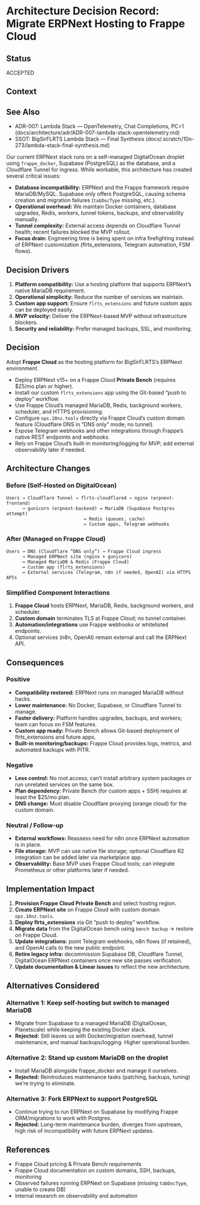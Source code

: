 # Architecture Decision Record: Migrate ERPNext Hosting to Frappe Cloud

## Status

ACCEPTED

## Context

## See Also

- ADR-007: Lambda Stack — OpenTelemetry, Chat Completions, PC=1
  (docs/architecture/adr/ADR-007-lambda-stack-opentelemetry.md)
- SSOT: BigSirFLRTS Lambda Stack — Final Synthesis
  (docs/.scratch/10n-273/lambda-stack-final-synthesis.md)

Our current ERPNext stack runs on a self-managed DigitalOcean droplet using
`frappe_docker`, Supabase (PostgreSQL) as the database, and a Cloudflare Tunnel
for ingress. While workable, this architecture has created several critical
issues:

- **Database incompatibility:** ERPNext and the Frappe framework require
  MariaDB/MySQL. Supabase only offers PostgreSQL, causing schema creation and
  migration failures (`tabDocType` missing, etc.).
- **Operational overhead:** We maintain Docker containers, database upgrades,
  Redis, workers, tunnel tokens, backups, and observability manually.
- **Tunnel complexity:** External access depends on Cloudflare Tunnel health;
  recent failures blocked the MVP rollout.
- **Focus drain:** Engineering time is being spent on infra firefighting instead
  of ERPNext customization (flrts_extensions, Telegram automation, FSM flows).

## Decision Drivers

1. **Platform compatibility:** Use a hosting platform that supports ERPNext’s
   native MariaDB requirement.
2. **Operational simplicity:** Reduce the number of services we maintain.
3. **Custom app support:** Ensure `flrts_extensions` and future custom apps can
   be deployed easily.
4. **MVP velocity:** Deliver the ERPNext-based MVP without infrastructure
   blockers.
5. **Security and reliability:** Prefer managed backups, SSL, and monitoring.

## Decision

Adopt **Frappe Cloud** as the hosting platform for BigSirFLRTS’s ERPNext
environment.

- Deploy ERPNext v15+ on a Frappe Cloud **Private Bench** (requires $25/mo plan
  or higher).
- Install our custom `flrts_extensions` app using the Git-based “push to deploy”
  workflow.
- Use Frappe Cloud’s managed MariaDB, Redis, background workers, scheduler, and
  HTTPS provisioning.
- Configure `ops.10nz.tools` directly via Frappe Cloud’s custom domain feature
  (Cloudflare DNS in “DNS only” mode; no tunnel).
- Expose Telegram webhooks and other integrations through Frappe’s native REST
  endpoints and webhooks.
- Rely on Frappe Cloud’s built-in monitoring/logging for MVP; add external
  observability later if needed.

## Architecture Changes

### Before (Self-Hosted on DigitalOcean)

```
Users → Cloudflare Tunnel → flrts-cloudflared → nginx (erpnext-frontend)
      → gunicorn (erpnext-backend) ↔ MariaDB (Supabase Postgres attempt)
                             ↔ Redis (queues, cache)
                             ↔ Custom apps, Telegram webhooks
```

### After (Managed on Frappe Cloud)

```
Users → DNS (Cloudflare “DNS only”) → Frappe Cloud ingress
      → Managed ERPNext site (nginx + gunicorn)
      ↔ Managed MariaDB & Redis (Frappe Cloud)
      ↔ Custom app (flrts_extensions)
      ↔ External services (Telegram, n8n if needed, OpenAI) via HTTPS APIs
```

### Simplified Component Interactions

1. **Frappe Cloud** hosts ERPNext, MariaDB, Redis, background workers, and
   scheduler.
2. **Custom domain** terminates TLS at Frappe Cloud; no tunnel container.
3. **Automation/integrations** use Frappe webhooks or whitelisted endpoints.
4. Optional services (n8n, OpenAI) remain external and call the ERPNext API.

## Consequences

### Positive

- **Compatibility restored:** ERPNext runs on managed MariaDB without hacks.
- **Lower maintenance:** No Docker, Supabase, or Cloudflare Tunnel to manage.
- **Faster delivery:** Platform handles upgrades, backups, and workers; team can
  focus on FSM features.
- **Custom app ready:** Private Bench allows Git-based deployment of
  flrts_extensions and future apps.
- **Built-in monitoring/backups:** Frappe Cloud provides logs, metrics, and
  automated backups with PITR.

### Negative

- **Less control:** No root access; can’t install arbitrary system packages or
  run unrelated services on the same box.
- **Plan dependency:** Private Bench (for custom apps + SSH) requires at least
  the $25/mo plan.
- **DNS change:** Must disable Cloudflare proxying (orange cloud) for the custom
  domain.

### Neutral / Follow-up

- **External workflows:** Reassess need for n8n once ERPNext automation is in
  place.
- **File storage:** MVP can use native file storage; optional Cloudflare R2
  integration can be added later via marketplace app.
- **Observability:** Base MVP uses Frappe Cloud tools; can integrate Prometheus
  or other platforms later if needed.

## Implementation Impact

1. **Provision Frappe Cloud Private Bench** and select hosting region.
2. **Create ERPNext site** on Frappe Cloud with custom domain `ops.10nz.tools`.
3. **Deploy flrts_extensions** via Git “push to deploy” workflow.
4. **Migrate data** from the DigitalOcean bench using `bench backup` → restore
   on Frappe Cloud.
5. **Update integrations:** point Telegram webhooks, n8n flows (if retained),
   and OpenAI calls to the new public endpoint.
6. **Retire legacy infra:** decommission Supabase DB, Cloudflare Tunnel,
   DigitalOcean ERPNext containers once new site passes verification.
7. **Update documentation & Linear issues** to reflect the new architecture.

## Alternatives Considered

### Alternative 1: Keep self-hosting but switch to managed MariaDB

- Migrate from Supabase to a managed MariaDB (DigitalOcean, Planetscale) while
  keeping the existing Docker stack.
- **Rejected:** Still leaves us with Docker/migration overhead, tunnel
  maintenance, and manual backups/logging. Higher operational burden.

### Alternative 2: Stand up custom MariaDB on the droplet

- Install MariaDB alongside frappe_docker and manage it ourselves.
- **Rejected:** Reintroduces maintenance tasks (patching, backups, tuning) we’re
  trying to eliminate.

### Alternative 3: Fork ERPNext to support PostgreSQL

- Continue trying to run ERPNext on Supabase by modifying Frappe ORM/migrations
  to work with Postgres.
- **Rejected:** Long-term maintenance burden, diverges from upstream, high risk
  of incompatibility with future ERPNext updates.

## References

- Frappe Cloud pricing & Private Bench requirements
- Frappe Cloud documentation on custom domains, SSH, backups, monitoring
- Observed failures running ERPNext on Supabase (missing `tabDocType`, unable to
  create DB)
- Internal research on observability and automation

